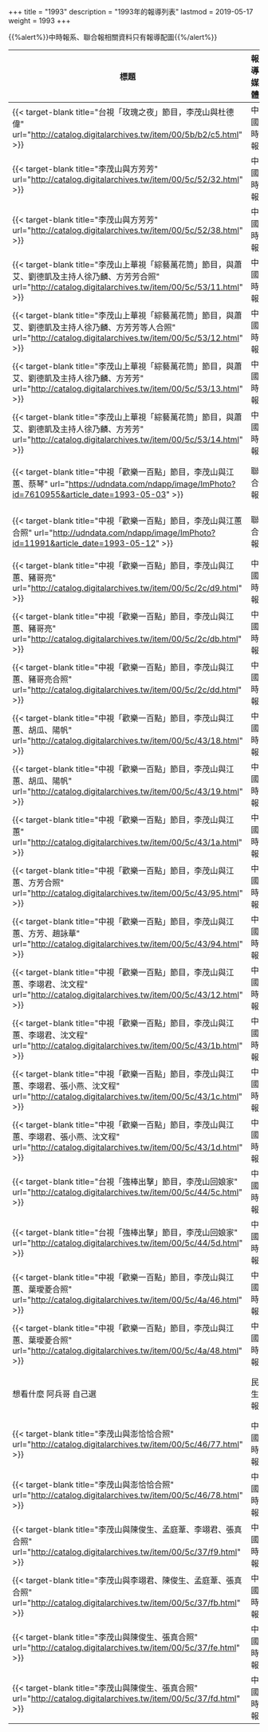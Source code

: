 +++
title = "1993"
description = "1993年的報導列表"
lastmod = 2019-05-17
weight = 1993
+++

<style>
table th:nth-of-type(2) {
	width: 200px;
}
table th:nth-of-type(3), th:nth-of-type(4) {
	width: 150px;
}
</style>

{{%alert%}}中時報系、聯合報相關資料只有報導配圖{{%/alert%}}

標題  | 報導媒體  | 日期 | 地區
--------------|-------|------|------ 
{{< target-blank title="台視「玫瑰之夜」節目，李茂山與杜德偉" url="http://catalog.digitalarchives.tw/item/00/5b/b2/c5.html" >}} | 中國時報 | 1993年02月01日 |  台灣
{{< target-blank title="李茂山與方芳芳" url="http://catalog.digitalarchives.tw/item/00/5c/52/32.html" >}} | 中國時報 | 1993年04月01日 |  台灣
{{< target-blank title="李茂山與方芳芳" url="http://catalog.digitalarchives.tw/item/00/5c/52/38.html" >}} | 中國時報 | 1993年04月01日 |  台灣
{{< target-blank title="李茂山上華視「綜藝萬花筒」節目，與蕭艾、劉德凱及主持人徐乃麟、方芳芳合照" url="http://catalog.digitalarchives.tw/item/00/5c/53/11.html" >}} | 中國時報 | 1993年04月01日 |  台灣
{{< target-blank title="李茂山上華視「綜藝萬花筒」節目，與蕭艾、劉德凱及主持人徐乃麟、方芳芳等人合照" url="http://catalog.digitalarchives.tw/item/00/5c/53/12.html" >}} | 中國時報 | 1993年04月01日 |  台灣
{{< target-blank title="李茂山上華視「綜藝萬花筒」節目，與蕭艾、劉德凱及主持人徐乃麟、方芳芳" url="http://catalog.digitalarchives.tw/item/00/5c/53/13.html" >}} | 中國時報 | 1993年04月01日 |  台灣
{{< target-blank title="李茂山上華視「綜藝萬花筒」節目，與蕭艾、劉德凱及主持人徐乃麟、方芳芳" url="http://catalog.digitalarchives.tw/item/00/5c/53/14.html" >}} | 中國時報 | 1993年04月01日 |  台灣
{{< target-blank title="中視「歡樂一百點」節目，李茂山與江蕙、蔡琴" url="https://udndata.com/ndapp/image/ImPhoto?id=7610955&article_date=1993-05-03" >}} | 聯合報 | 1993年05月03日 |  台灣
{{< target-blank title="中視「歡樂一百點」節目，李茂山與江蕙合照" url="http://udndata.com/ndapp/image/ImPhoto?id=11991&article_date=1993-05-12" >}} | 聯合報 | 1993年05月12日 |  台灣
{{< target-blank title="中視「歡樂一百點」節目，李茂山與江蕙、豬哥亮" url="http://catalog.digitalarchives.tw/item/00/5c/2c/d9.html" >}} | 中國時報 | 1993年05月21日 |  台灣
{{< target-blank title="中視「歡樂一百點」節目，李茂山與江蕙、豬哥亮" url="http://catalog.digitalarchives.tw/item/00/5c/2c/db.html" >}} | 中國時報 | 1993年05月21日 |  台灣
{{< target-blank title="中視「歡樂一百點」節目，李茂山與江蕙、豬哥亮合照" url="http://catalog.digitalarchives.tw/item/00/5c/2c/dd.html" >}} | 中國時報 | 1993年05月21日 |  台灣
{{< target-blank title="中視「歡樂一百點」節目，李茂山與江蕙、胡瓜、陽帆" url="http://catalog.digitalarchives.tw/item/00/5c/43/18.html" >}} | 中國時報 | 1993年06月01日 |  台灣
{{< target-blank title="中視「歡樂一百點」節目，李茂山與江蕙、胡瓜、陽帆" url="http://catalog.digitalarchives.tw/item/00/5c/43/19.html" >}} | 中國時報 | 1993年06月01日 |  台灣
{{< target-blank title="中視「歡樂一百點」節目，李茂山與江蕙" url="http://catalog.digitalarchives.tw/item/00/5c/43/1a.html" >}} | 中國時報 | 1993年06月01日 |  台灣
{{< target-blank title="中視「歡樂一百點」節目，李茂山與江蕙、方芳合照" url="http://catalog.digitalarchives.tw/item/00/5c/43/95.html" >}} | 中國時報 | 1993年06月01日 |  台灣
{{< target-blank title="中視「歡樂一百點」節目，李茂山與江蕙、方芳、趙詠華" url="http://catalog.digitalarchives.tw/item/00/5c/43/94.html" >}} | 中國時報 | 1993年06月01日 |  台灣
{{< target-blank title="中視「歡樂一百點」節目，李茂山與江蕙、李翊君、沈文程" url="http://catalog.digitalarchives.tw/item/00/5c/43/12.html" >}} | 中國時報 | 1993年06月01日 |  台灣
{{< target-blank title="中視「歡樂一百點」節目，李茂山與江蕙、李翊君、沈文程" url="http://catalog.digitalarchives.tw/item/00/5c/43/1b.html" >}} | 中國時報 | 1993年06月01日 |  台灣
{{< target-blank title="中視「歡樂一百點」節目，李茂山與江蕙、李翊君、張小燕、沈文程" url="http://catalog.digitalarchives.tw/item/00/5c/43/1c.html" >}} | 中國時報 | 1993年06月01日 |  台灣
{{< target-blank title="中視「歡樂一百點」節目，李茂山與江蕙、李翊君、張小燕、沈文程" url="http://catalog.digitalarchives.tw/item/00/5c/43/1d.html" >}} | 中國時報 | 1993年06月01日 |  台灣
{{< target-blank title="台視「強棒出擊」節目，李茂山回娘家" url="http://catalog.digitalarchives.tw/item/00/5c/44/5c.html" >}} | 中國時報 | 1993年08月01日 |  台灣
{{< target-blank title="台視「強棒出擊」節目，李茂山回娘家" url="http://catalog.digitalarchives.tw/item/00/5c/44/5d.html" >}} | 中國時報 | 1993年08月01日 |  台灣
{{< target-blank title="中視「歡樂一百點」節目，李茂山與江蕙、葉璦菱合照" url="http://catalog.digitalarchives.tw/item/00/5c/4a/46.html" >}} | 中國時報 | 1993年10月01日 |  台灣
{{< target-blank title="中視「歡樂一百點」節目，李茂山與江蕙、葉璦菱合照" url="http://catalog.digitalarchives.tw/item/00/5c/4a/48.html" >}} | 中國時報 | 1993年10月01日 |  台灣
想看什麼 阿兵哥 自己選 | 民生報 | 1993年10月01日 |  台灣
{{< target-blank title="李茂山與澎恰恰合照" url="http://catalog.digitalarchives.tw/item/00/5c/46/77.html" >}} | 中國時報 | 1993年11月01日 |  台灣
{{< target-blank title="李茂山與澎恰恰合照" url="http://catalog.digitalarchives.tw/item/00/5c/46/78.html" >}} | 中國時報 | 1993年11月01日 |  台灣
{{< target-blank title="李茂山與陳俊生、孟庭葦、李翊君、張真合照" url="http://catalog.digitalarchives.tw/item/00/5c/37/f9.html" >}} | 中國時報 | 1993年12月17日 |  台灣
{{< target-blank title="李茂山與李翊君、陳俊生、孟庭葦、張真合照" url="http://catalog.digitalarchives.tw/item/00/5c/37/fb.html" >}} | 中國時報 | 1993年12月17日 |  台灣
{{< target-blank title="李茂山與陳俊生、張真合照" url="http://catalog.digitalarchives.tw/item/00/5c/37/fe.html" >}} | 中國時報 | 1993年12月17日 |  台灣
{{< target-blank title="李茂山與陳俊生、張真合照" url="http://catalog.digitalarchives.tw/item/00/5c/37/fd.html" >}} | 中國時報 | 1993年12月17日 |  台灣